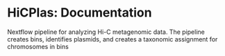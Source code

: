 # HiCPlas: Documentation

Nextflow pipeline for analyzing Hi-C metagenomic data. The pipeline creates bins, identifies plasmids, and creates a taxonomic assignment for chromosomes in bins
